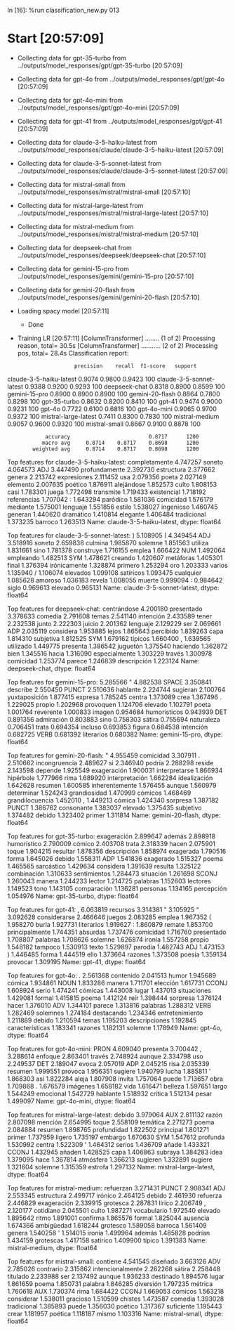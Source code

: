In [16]: %run classification_new.py 013
# Start [20:57:09]
  - Collecting data for gpt-35-turbo from ../outputs/model_responses/gpt/gpt-35-turbo [20:57:09]
  - Collecting data for gpt-4o from ../outputs/model_responses/gpt/gpt-4o [20:57:09]
  - Collecting data for gpt-4o-mini from ../outputs/model_responses/gpt/gpt-4o-mini [20:57:09]
  - Collecting data for gpt-41 from ../outputs/model_responses/gpt/gpt-41 [20:57:09]
  - Collecting data for claude-3-5-haiku-latest from ../outputs/model_responses/claude/claude-3-5-haiku-latest [20:57:09]
  - Collecting data for claude-3-5-sonnet-latest from ../outputs/model_responses/claude/claude-3-5-sonnet-latest [20:57:09]
  - Collecting data for mistral-small from ../outputs/model_responses/mistral/mistral-small [20:57:10]
  - Collecting data for mistral-large-latest from ../outputs/model_responses/mistral/mistral-large-latest [20:57:10]
  - Collecting data for mistral-medium from ../outputs/model_responses/mistral/mistral-medium [20:57:10]
  - Collecting data for deepseek-chat from ../outputs/model_responses/deepseek/deepseek-chat [20:57:10]
  - Collecting data for gemini-15-pro from ../outputs/model_responses/gemini/gemini-15-pro [20:57:10]
  - Collecting data for gemini-20-flash from ../outputs/model_responses/gemini/gemini-20-flash [20:57:10]
  - Loading spacy model [20:57:11]
    - Done
  - Training LR [20:57:11]
[ColumnTransformer] ........ (1 of 2) Processing reason, total=  30.5s
[ColumnTransformer] ........... (2 of 2) Processing pos, total=  28.4s
Classification report:

                          precision    recall  f1-score   support

 claude-3-5-haiku-latest     0.9074    0.9800    0.9423       100
claude-3-5-sonnet-latest     0.9388    0.9200    0.9293       100
           deepseek-chat     0.8318    0.8900    0.8599       100
           gemini-15-pro     0.8900    0.8900    0.8900       100
         gemini-20-flash     0.8864    0.7800    0.8298       100
            gpt-35-turbo     0.8632    0.8200    0.8410       100
                  gpt-41     0.9474    0.9000    0.9231       100
                  gpt-4o     0.7722    0.6100    0.6816       100
             gpt-4o-mini     0.9065    0.9700    0.9372       100
    mistral-large-latest     0.7411    0.8300    0.7830       100
          mistral-medium     0.9057    0.9600    0.9320       100
           mistral-small     0.8667    0.9100    0.8878       100

                accuracy                         0.8717      1200
               macro avg     0.8714    0.8717    0.8698      1200
            weighted avg     0.8714    0.8717    0.8698      1200


Top features for claude-3-5-haiku-latest:
completamente    4.747257
soneto           4.064573
ADJ              3.447490
profundamente    2.392730
estructura       2.377662
genera           2.213742
expresiones      2.111452
usa              2.079356
poeta            2.027149
elemento         2.007635
poético          1.876911
alejándose       1.852573
culto            1.808153
casi             1.783301
juega            1.772498
transmite        1.719433
existencial      1.718192
referencias      1.707042
:                1.643294
paródico         1.581036
comicidad        1.576179
mediante         1.575001
lenguaje         1.551856
estilo           1.538027
ingenioso        1.460745
generan          1.440620
dramático        1.410814
elegante         1.406484
tradicional      1.373235
barroco          1.263513
Name: claude-3-5-haiku-latest, dtype: float64

Top features for claude-3-5-sonnet-latest:
)               5.108905
(               4.349454
ADJ             3.518916
soneto          2.659838
culmina         1.985870
solemne         1.851563
utiliza         1.831661
sino            1.781378
construye       1.716155
emplea          1.666422
NUM             1.492064
empleando       1.482513
SYM             1.478621
creando         1.420607
metáforas       1.405301
final           1.376394
irónicamente    1.328874
primero         1.253294
oro             1.203333
varios          1.135940
/               1.106074
elevados        1.099108
satíricos       1.093475
cualquier       1.085628
amoroso         1.036183
revela          1.008055
muerte          0.999094
:               0.984642
siglo           0.969613
elevado         0.965131
Name: claude-3-5-sonnet-latest, dtype: float64

Top features for deepseek-chat:
centrándose      4.200180
presentado       3.378633
comedia          2.791608
temas            2.541140
intención        2.433589
tener            2.232538
junto            2.222303
juicio           2.201362
lenguaje         2.129229
ser              2.069661
ADP              2.035119
considera        1.953885
lejos            1.865643
percibido        1.839263
capa             1.814310
subjetiva        1.812525
SYM              1.679162
típicos          1.660400
,                1.639565
utilizado        1.449775
presenta         1.386542
juguetón         1.375540
haciendo         1.362872
bien             1.345516
hacia            1.316090
especialmente    1.303229
través           1.300978
comicidad        1.253774
parece           1.246839
descripción      1.223124
Name: deepseek-chat, dtype: float64

Top features for gemini-15-pro:
                 5.285566
"                4.882538
SPACE            3.350841
describe         2.550450
PUNCT            2.510636
hablante         2.224744
sugieran         2.100764
yuxtaposición    1.877415
expresa          1.785245
centra           1.373089
crea             1.367496
.                1.229025
propio           1.202968
provoquen        1.124706
elevado          1.102791
poeta            1.001764
reverente        1.000833
imagen           0.954684
humorísticos     0.943939
DET              0.891356
admiración       0.803883
sino             0.758303
sátira           0.755694
naturaleza       0.706451
trata            0.694354
incluso          0.693853
figura           0.684538
intención        0.682725
VERB             0.681392
literarios       0.680382
Name: gemini-15-pro, dtype: float64

Top features for gemini-20-flash:
"                  4.955459
comicidad          3.307911
.                  2.510662
incongruencia      2.489627
si                 2.346940
podría             2.288298
reside             2.143598
depende            1.925549
exageración        1.900031
interpretarse      1.866934
hipérbole          1.777966
rima               1.689920
interpretación     1.662284
idealización       1.642628
resumen            1.600585
inherentemente     1.576455
aunque             1.560979
determinar         1.524243
grandiosidad       1.470999
cómicos            1.468469
grandilocuencia    1.452010
,                  1.449213
cómica             1.424340
sorpresa           1.387182
PUNCT              1.386762
consonante         1.383037
elevado            1.375435
subjetivo          1.374482
debido             1.323402
primer             1.311814
Name: gemini-20-flash, dtype: float64

Top features for gpt-35-turbo:
exageración     2.899647
además          2.898918
humorístico     2.790009
cómico          2.403708
trata           2.318339
hacen           2.075901
toque           1.904215
resultar        1.878356
descripción     1.858974
exagerada       1.790516
forma           1.645026
debido          1.558311
ADP             1.541836
exagerado       1.515327
poema           1.465565
sarcástico      1.429634
considera       1.391639
resulta         1.325122
combinación     1.310633
sentimientos    1.284473
situación       1.261698
SCONJ           1.260043
manera          1.244233
lector          1.214725
palabras        1.152603
lectores        1.149523
tono            1.143105
comparación     1.136281
personas        1.134165
percepción      1.054976
Name: gpt-35-turbo, dtype: float64

Top features for gpt-41:
,                 6.063819
recursos          3.314381
”                 3.105925
“                 3.092628
considerarse      2.466646
juegos            2.083285
emplea            1.967352
(                 1.958270
burla             1.927731
literarios        1.919627
:                 1.860879
remate            1.853700
principalmente    1.744351
absurdas          1.737476
comicidad         1.716760
presentado        1.708807
palabras          1.708626
solemne           1.626874
ironía            1.557258
propio            1.548182
tampoco           1.530913
texto             1.529897
parodia           1.482743
ADJ               1.473153
)                 1.446485
forma             1.444519
ello              1.373664
razones           1.373508
poesía            1.359134
provocar          1.309195
Name: gpt-41, dtype: float64

Top features for gpt-4o:
.                  2.561368
contenido          2.041513
humor              1.945689
cómica             1.934861
NOUN               1.833286
manera             1.711701
elección           1.617731
CCONJ              1.608924
serio              1.474241
cómicas            1.443008
lugar              1.437013
situaciones        1.429081
formal             1.415815
poema              1.412124
reír               1.398444
sorpresa           1.376124
hacer              1.376010
ADV                1.344101
parece             1.313816
palabras           1.288312
VERB               1.282469
solemnes           1.274184
destacando         1.234346
entretenimiento    1.211889
debido             1.210594
temas              1.195203
descripciones      1.192845
características    1.183341
razones            1.182131
solemne            1.178949
Name: gpt-4o, dtype: float64

Top features for gpt-4o-mini:
PRON         4.609040
presenta     3.700442
,            3.288614
enfoque      2.863401
través       2.748924
aunque       2.334798
uso          2.249537
DET          2.189047
evoca        2.057019
ADP          2.045215
risa         2.035339
resumen      1.999551
provoca      1.956351
sugiere      1.940799
lucha        1.885811
'            1.868303
así          1.822284
aleja        1.807908
invita       1.757064
puede        1.713657
obra         1.709868
.            1.676579
imágenes     1.658182
vida         1.616471
belleza      1.597651
largo        1.544249
emocional    1.542729
hablante     1.518932
crítica      1.512134
pesar        1.499097
Name: gpt-4o-mini, dtype: float64

Top features for mistral-large-latest:
debido         3.979064
AUX            2.811132
razón          2.807098
mención        2.654995
toque          2.558109
temática       2.271273
poema          2.084884
resumen        1.898765
profundidad    1.822502
principal      1.801271
primer         1.737959
ligero         1.735197
embargo        1.670630
SYM            1.547612
profunda       1.530992
centra         1.522309
'              1.464312
serios         1.436709
añade          1.433321
CCONJ          1.432945
añaden         1.428525
capa           1.406863
subraya        1.384283
idea           1.379095
hace           1.367814
atmósfera      1.366213
sugieren       1.332891
sugiere        1.321604
solemne        1.315359
estrofa        1.297132
Name: mistral-large-latest, dtype: float64

Top features for mistral-medium:
refuerzan      3.271431
PUNCT          2.908341
ADJ            2.553345
estructura     2.499717
irónico        2.464125
debido         2.461930
refuerza       2.446829
exageración    2.339915
grotesca       2.287831
lírico         2.206749
,              2.120177
cotidiano      2.045501
culto          1.987271
vocabulario    1.972540
elevado        1.895642
ritmo          1.891001
confirma       1.865576
formal         1.825044
ausencia       1.674366
ambigüedad     1.618244
grotesco       1.589058
barroca        1.561409
genera         1.540258
'              1.514015
ironía         1.499964
además         1.485828
podrían        1.434159
grotescas      1.417158
satírico       1.409900
típico         1.391383
Name: mistral-medium, dtype: float64

Top features for mistral-small:
contiene            4.541545
diseñado            3.663126
ADV                 2.785026
contrario           2.315862
intencionalmente    2.262268
sátira              2.258448
titulado            2.233988
ser                 2.137492
aunque              1.936233
destinado           1.894576
lugar               1.861659
poema               1.850731
palabra             1.846285
diversión           1.797235
métrica             1.760618
AUX                 1.730374
rima                1.684422
CCONJ               1.669053
cómicos             1.563218
considerar          1.538011
gracioso            1.510599
chistes             1.473587
comedia             1.393028
tradicional         1.385893
puede               1.356030
poético             1.317367
suficiente          1.195443
crear               1.181957
poética             1.118187
mismo               1.103316
Name: mistral-small, dtype: float64

